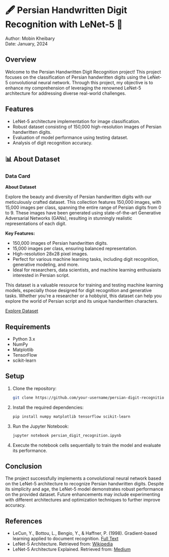# 🖋️ Persian Handwritten Digit Recognition with LeNet-5 🧠

Author: Mobin Kheibary  
Date: January, 2024

## Overview

Welcome to the Persian Handwritten Digit Recognition project! This project focuses on the classification of Persian handwritten digits using the LeNet-5 convolutional neural network. Through this project, my objective is to enhance my comprehension of leveraging the renowned LeNet-5 architecture for addressing diverse real-world challenges.

## Features

- LeNet-5 architecture implementation for image classification.
- Robust dataset consisting of 150,000 high-resolution images of Persian handwritten digits.
- Evaluation of model performance using testing dataset.
- Analysis of digit recognition accuracy.

## 📊 About Dataset

### Data Card

**About Dataset**

Explore the beauty and diversity of Persian handwritten digits with our meticulously crafted dataset. This collection features 150,000 images, with 15,000 images per class, spanning the entire range of Persian digits from 0 to 9. These images have been generated using state-of-the-art Generative Adversarial Networks (GANs), resulting in stunningly realistic representations of each digit.

**Key Features:**

- 150,000 images of Persian handwritten digits.
- 15,000 images per class, ensuring balanced representation.
- High-resolution 28x28 pixel images.
- Perfect for various machine learning tasks, including digit recognition, generative modeling, and more.
- Ideal for researchers, data scientists, and machine learning enthusiasts interested in Persian script.

This dataset is a valuable resource for training and testing machine learning models, especially those designed for digit recognition and generative tasks. Whether you're a researcher or a hobbyist, this dataset can help you explore the world of Persian script and its unique handwritten characters.

[Explore Dataset](https://www.kaggle.com/datasets/amirmahdiabbootalebi/persian-handwritten-digits/data)

## Requirements

- Python 3.x
- NumPy
- Matplotlib
- TensorFlow
- scikit-learn

## Setup

1. Clone the repository:

    ```bash
    git clone https://github.com/your-username/persian-digit-recognition.git
    ```

2. Install the required dependencies:

    ```bash
    pip install numpy matplotlib tensorflow scikit-learn
    ```

3. Run the Jupyter Notebook:

    ```bash
    jupyter notebook persian_digit_recognition.ipynb
    ```

4. Execute the notebook cells sequentially to train the model and evaluate its performance.

## Conclusion

The project successfully implements a convolutional neural network based on the LeNet-5 architecture to recognize Persian handwritten digits. Despite its simplicity and age, the LeNet-5 model demonstrates robust performance on the provided dataset. Future enhancements may include experimenting with different architectures and optimization techniques to further improve accuracy.

## References

- LeCun, Y., Bottou, L., Bengio, Y., & Haffner, P. (1998). Gradient-based learning applied to document recognition. [Full Text](http://vision.stanford.edu/cs598_spring07/papers/Lecun98.pdf)
- LeNet-5 Architecture. Retrieved from: [Wikipedia](https://en.wikipedia.org/wiki/LeNet)
- LeNet-5 Architecture Explained. Retrieved from: [Medium](https://medium.com/@siddheshb008/lenet-5-architecture-explained-3b559cb2d52b)
